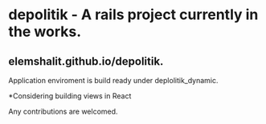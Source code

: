 # depolitik - A rails project currently in the works. 
## elemshalit.github.io/depolitik.

Application enviroment is build ready under deplolitik_dynamic.


*Considering building views in React


Any contributions are welcomed.
  
  
